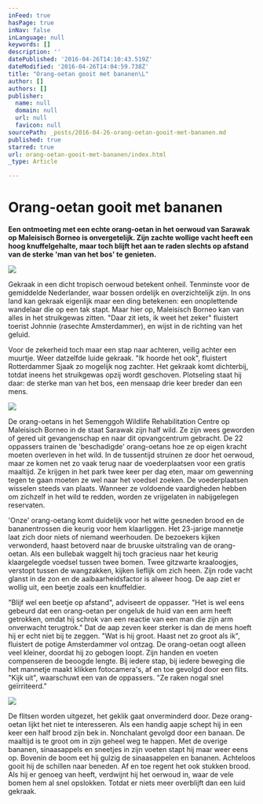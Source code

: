 ```yaml
---
inFeed: true
hasPage: true
inNav: false
inLanguage: null
keywords: []
description: ''
datePublished: '2016-04-26T14:10:43.519Z'
dateModified: '2016-04-26T14:04:59.738Z'
title: "Orang-oetan gooit met bananen\L"
author: []
authors: []
publisher:
  name: null
  domain: null
  url: null
  favicon: null
sourcePath: _posts/2016-04-26-orang-oetan-gooit-met-bananen.md
published: true
starred: true
url: orang-oetan-gooit-met-bananen/index.html
_type: Article

---
```

# Orang-oetan gooit met bananen 

**Een ontmoeting met een echte orang-oetan in het oerwoud van Sarawak op Maleisisch Borneo is onvergetelijk. Zijn zachte wollige vacht heeft een hoog knuffelgehalte, maar toch blijft het aan te raden slechts op afstand van de sterke 'man van het bos' te genieten. **

![](https://the-grid-user-content.s3-us-west-2.amazonaws.com/1b31b05c-2066-4a9a-a59b-ed0f5ca6cfc9.jpg)

Gekraak in een dicht tropisch oerwoud betekent onheil. Tenminste voor de gemiddelde Nederlander, waar bossen ordelijk en overzichtelijk zijn. In ons land kan gekraak eigenlijk maar een ding betekenen: een onoplettende wandelaar die op een tak stapt. Maar hier op, Maleisisch Borneo kan van alles in het struikgewas zitten. "Daar zit iets, ik weet het zeker" fluistert toerist Johnnie (rasechte Amsterdammer), en wijst in de richting van het geluid.

Voor de zekerheid toch maar een stap naar achteren, veilig achter een muurtje. Weer datzelfde luide gekraak. "Ik hoorde het ook", fluistert Rotterdammer Sjaak zo mogelijk nog zachter. Het gekraak komt dichterbij, totdat ineens het struikgewas opzij wordt geschoven. Plotseling staat hij daar: de sterke man van het bos, een mensaap drie keer breder dan een mens.

![](https://the-grid-user-content.s3-us-west-2.amazonaws.com/064298f3-22af-4be2-8cf9-32d93a289e08.jpg)

De orang-oetans in het Semenggoh Wildlife Rehabilitation Centre op Maleisisch Borneo in de staat Sarawak zijn half wild. Ze zijn wees geworden of gered uit gevangenschap en naar dit opvangcentrum gebracht. De 22 oppassers trainen de 'beschadigde' orang-oetans hoe ze op eigen kracht moeten overleven in het wild. In de tussentijd struinen ze door het oerwoud, maar ze komen net zo vaak terug naar de voederplaatsen voor een gratis maaltijd. Ze krijgen in het park twee keer per dag eten, maar om gewenning tegen te gaan moeten ze wel naar het voedsel zoeken. De voederplaatsen wisselen steeds van plaats. Wanneer ze voldoende vaardigheden hebben om zichzelf in het wild te redden, worden ze vrijgelaten in nabijgelegen reservaten.

'Onze' orang-oetang komt duidelijk voor het witte gesneden brood en de bananentrossen die keurig voor hem klaarliggen. Het 23-jarige mannetje laat zich door niets of niemand weerhouden. De bezoekers kijken verwonderd, haast betoverd naar de bruuske uitstraling van de orang-oetan. Als een bullebak waggelt hij toch gracieus naar het keurig klaargelegde voedsel tussen twee bomen. Twee gitzwarte kraaloogjes, verstopt tussen de wangzakken, kijken lieflijk om zich heen. Zijn rode vacht glanst in de zon en de aaibaarheidsfactor is alweer hoog. De aap ziet er wollig uit, een beetje zoals een knuffeldier.

"Blijf wel een beetje op afstand", adviseert de oppasser. "Het is wel eens gebeurd dat een orang-oetan per ongeluk de huid van een arm heeft getrokken, omdat hij schrok van een reactie van een man die zijn arm onverwacht terugtrok." Dat de aap zeven keer sterker is dan de mens hoeft hij er echt niet bij te zeggen. "Wat is hij groot. Haast net zo groot als ik", fluistert de potige Amsterdammer vol ontzag. De orang-oetan oogt alleen veel kleiner, doordat hij zo gebogen loopt. Zijn handen en voeten compenseren de beoogde lengte. Bij iedere stap, bij iedere beweging die het mannetje maakt klikken fotocamera's, af en toe gevolgd door een flits. "Kijk uit", waarschuwt een van de oppassers. "Ze raken nogal snel geïrriteerd."

![](https://the-grid-user-content.s3-us-west-2.amazonaws.com/88a732e5-8b00-4689-90df-be0f802e58da.jpg)

De flitsen worden uitgezet, het geklik gaat onverminderd door. Deze orang-oetan lijkt het niet te interesseren. Als een handig aapje schept hij in een keer een half brood zijn bek in. Nonchalant gevolgd door een banaan. De maaltijd is te groot om in zijn geheel weg te happen. Met de overige bananen, sinaasappels en sneetjes in zijn voeten stapt hij maar weer eens op. Bovenin de boom eet hij gulzig de sinaasappelen en bananen. Achteloos gooit hij de schillen naar beneden. Af en toe regent het ook stukken brood. Als hij er genoeg van heeft, verdwijnt hij het oerwoud in, waar de vele bomen hem al snel opslokken. Totdat er niets meer overblijft dan een luid gekraak.